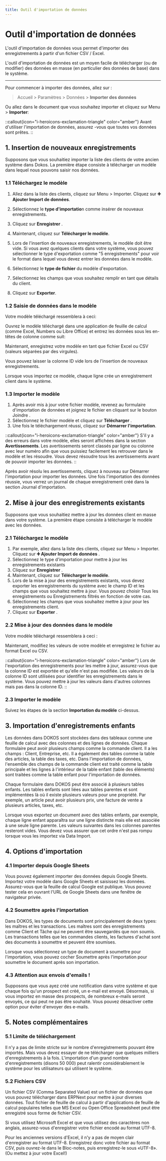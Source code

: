 ```yaml
---
title: Outil d'importation de données
---
```


# Outil d'importation de données
L'outil d'importation de données vous permet d'importer des enregistrements à partir d'un fichier CSV / Excel.

L'outil d'importation de données est un moyen facile de télécharger (ou de modifier) des données en masse (en particulier des données de base) dans le système.

---

Pour commencer à importer des données, allez sur :

> Accueil > Paramètres > Données > **Importer des données**

Ou allez dans le document que vous souhaitez importer et cliquez sur Menu > **Importer**:

::callout{icon="i-heroicons-exclamation-triangle" color="amber"}
Avant d'utiliser l'importation de données, assurez -vous que toutes vos données sont prêtes.
::

## 1. Insertion de nouveaux enregistrements

Supposons que vous souhaitiez importer la liste des clients de votre ancien système dans Dokos. La première étape consiste à télécharger un modèle dans lequel nous pouvons saisir nos données.

### 1.1 Téléchargez le modèle

1. Allez dans la liste des clients, cliquez sur Menu > Importer. Cliquez sur **:heavy_plus_sign: Ajouter Import de données**.
2. Sélectionnez le **type d'importatio**n comme insérer de nouveaux enregistrements.
3. Cliquez sur **Enregistrer** .

4. Maintenant, cliquez sur **Télécharger le modèle**.
5. Lors de l'insertion de nouveaux enregistrements, le modèle doit être vide. Si vous avez quelques clients dans votre système, vous pouvez sélectionner le type d'exportation comme "5 enregistrements" pour voir le format dans lequel vous devez entrer les données dans le modèle.
6. Sélectionnez le **type de fichier** du modèle d'exportation.
7. Sélectionnez les champs que vous souhaitez remplir en tant que détails du client.
8. Cliquez sur **Exporter**.

### 1.2 Saisie de données dans le modèle

Votre modèle téléchargé ressemblera à ceci:

Ouvrez le modèle téléchargé dans une application de feuille de calcul (comme Excel, Numbers ou Libre Office) et entrez les données sous les en-têtes de colonne comme suit:

Maintenant, enregistrez votre modèle en tant que fichier Excel ou CSV (valeurs séparées par des virgules).

Vous pouvez laisser la colonne ID vide lors de l'insertion de nouveaux enregistrements.

Lorsque vous importez ce modèle, chaque ligne crée un enregistrement client dans le système.

### 1.3 Importer le modèle

1. Après avoir mis à jour votre fichier modèle, revenez au formulaire d'importation de données et joignez le fichier en cliquant sur le bouton Joindre .
2. Sélectionnez le fichier modèle et cliquez sur **Télécharger** .
3. Une fois le téléchargement réussi, cliquez sur **Démarrer l'importation**.

::callout{icon="i-heroicons-exclamation-triangle" color="amber"}
S'il y a des erreurs dans votre modèle, elles seront affichées dans la section **Avertissements**. Les avertissements seront classés par ligne ou colonne avec leur numéro afin que vous puissiez facilement les retrouver dans le modèle et les résoudre. Vous devez résoudre tous les avertissements avant de pouvoir importer les données.
::

Après avoir résolu les avertissements, cliquez à nouveau sur Démarrer l'importation pour importer les données. Une fois l'importation des données réussie, vous verrez un journal de chaque enregistrement créé dans la section Journal d'importation.

## 2. Mise à jour des enregistrements existants

Supposons que vous souhaitiez mettre à jour les données client en masse dans votre système. La première étape consiste à télécharger le modèle avec les données.

### 2.1 Téléchargez le modèle

1. Par exemple, allez dans la liste des clients, cliquez sur Menu > Importer. Cliquez sur **:heavy_plus_sign: Ajouter Import de données** .
2. Sélectionnez le type d'importation pour mettre à jour les enregistrements existants
3. Cliquez sur **Enregistrer** .
4. Maintenant, cliquez sur **Télécharger le modèle**.
5. Lors de la mise à jour des enregistrements existants, vous devez exporter les enregistrements du système avec le champ ID et les champs que vous souhaitez mettre à jour. Vous pouvez choisir Tous les enregistrements ou Enregistrements filtrés en fonction de votre cas.
6. Sélectionnez les champs que vous souhaitez mettre à jour pour les enregistrements client.
7. Cliquez sur **Exporter** .

### 2.2 Mise à jour des données dans le modèle

Votre modèle téléchargé ressemblera à ceci :

Maintenant, modifiez les valeurs de votre modèle et enregistrez le fichier au format Excel ou CSV.

::callout{icon="i-heroicons-exclamation-triangle" color="amber"}
Lors de l'exportation des enregistrements pour les mettre à jour, assurez-vous que la colonne ID est exportée et qu'elle n'est pas modifiée. Les valeurs de la colonne ID sont utilisées pour identifier les enregistrements dans le système. Vous pouvez mettre à jour les valeurs dans d'autres colonnes mais pas dans la colonne ID.
::

### 2.3 Importer le modèle

Suivez les étapes de la section **Importation du modèle** ci-dessus.

## 3. Importation d'enregistrements enfants

Les données dans DOKOS sont stockées dans des tableaux comme une feuille de calcul avec des colonnes et des lignes de données. Chaque formulaire peut avoir plusieurs champs comme la commande client. Il a les champs : Client, Entreprise, etc. Il a également des tables comme la table des articles, la table des taxes, etc. Dans l'importation de données, l'ensemble des champs de la commande client est traité comme la table principale et les lignes à l'intérieur de la table enfant (table des éléments) sont traitées comme la table enfant pour l'importation de données.

Chaque formulaire dans DOKOS peut être associé à plusieurs tables enfants. Les tables enfants sont liées aux tables parentes et sont implémentées là où il existe plusieurs valeurs pour une propriété. Par exemple, un article peut avoir plusieurs prix, une facture de vente a plusieurs articles, taxes, etc.

Lorsque vous exportez un document avec des tables enfants, par exemple, chaque ligne enfant apparaîtra sur une ligne distincte mais elle est associée à une seule ligne parente. Les valeurs suivantes dans les colonnes parentes resteront vides. Vous devez vous assurer que cet ordre n'est pas rompu lorsque vous les importez via Data Import.

## 4. Options d'importation

### 4.1 Importer depuis Google Sheets

Vous pouvez également importer des données depuis Google Sheets. Importez votre modèle dans Google Sheets et saisissez les données. Assurez-vous que la feuille de calcul Google est publique. Vous pouvez tester cela en ouvrant l'URL de Google Sheets dans une fenêtre de navigateur privée.

### 4.2 Soumettre après l'importation

Dans DOKOS, les types de documents sont principalement de deux types: les maîtres et les transactions. Les maîtres sont des enregistrements comme Client et Tâche qui ne peuvent être sauvegardés que non soumis. Les transactions telles que les commandes clients, les factures d'achat sont des documents à soumettre et peuvent être soumises.

Lorsque vous sélectionnez un type de document à soumettre pour l'importation, vous pouvez cocher Soumettre après l'importation pour soumettre le document après son importation.

### 4.3 Attention aux envois d'emails !

Supposons que vous ayez créé une notification dans votre système et que chaque fois qu'un prospect est créé, un e-mail est envoyé. Désormais, si vous importez en masse des prospects, de nombreux e-mails seront envoyés, ce qui peut ne pas être souhaité. Vous pouvez désactiver cette option pour éviter d'envoyer des e-mails.

## 5. Notes complémentaires

### 5.1 Limite de téléchargement
Il n'y a pas de limite stricte sur le nombre d'enregistrements pouvant être importés. Mais vous devez essayer de ne télécharger que quelques milliers d'enregistrements à la fois. L'importation d'un grand nombre d'enregistrements (disons 50 000) peut ralentir considérablement le système pour les utilisateurs qui utilisent le système.

### 5.2 Fichiers CSV
Un fichier CSV (Comma Separated Value) est un fichier de données que vous pouvez télécharger dans ERPNext pour mettre à jour diverses données. Tout fichier de feuille de calcul à partir d'applications de feuille de calcul populaires telles que MS Excel ou Open Office Spreadsheet peut être enregistré sous forme de fichier CSV.

Si vous utilisez Microsoft Excel et que vous utilisez des caractères non anglais, assurez-vous d'enregistrer votre fichier encodé au format UTF-8.

Pour les anciennes versions d'Excel, il n'y a pas de moyen clair d'enregistrer au format UTF-8. Enregistrez donc votre fichier au format CSV, puis ouvrez-le dans le Bloc-notes, puis enregistrez-le sous «UTF-8». (Ou mettez à jour votre Excel!)